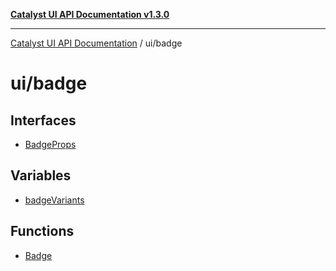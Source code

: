[**Catalyst UI API Documentation v1.3.0**](../../README.md)

---

[Catalyst UI API Documentation](../../README.md) / ui/badge

# ui/badge

## Interfaces

- [BadgeProps](interfaces/BadgeProps.md)

## Variables

- [badgeVariants](variables/badgeVariants.md)

## Functions

- [Badge](functions/Badge.md)
